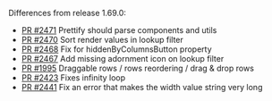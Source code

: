 Differences from release 1.69.0:

- [PR #2471](https://github.com/mbrn/material-table/pull/2471) Prettify should parse components and utils
- [PR #2470](https://github.com/mbrn/material-table/pull/2470) Sort render values in lookup filter
- [PR #2468](https://github.com/mbrn/material-table/pull/2468) Fix for hiddenByColumnsButton property
- [PR #2467](https://github.com/mbrn/material-table/pull/2467) Add missing adornment icon on lookup filter
- [PR #1995](https://github.com/mbrn/material-table/pull/1995) Draggable rows / rows reordering / drag & drop rows
- [PR #2423](https://github.com/mbrn/material-table/pull/2423) Fixes infinity loop
- [PR #2441](https://github.com/mbrn/material-table/pull/2441) Fix an error that makes the width value string very long
